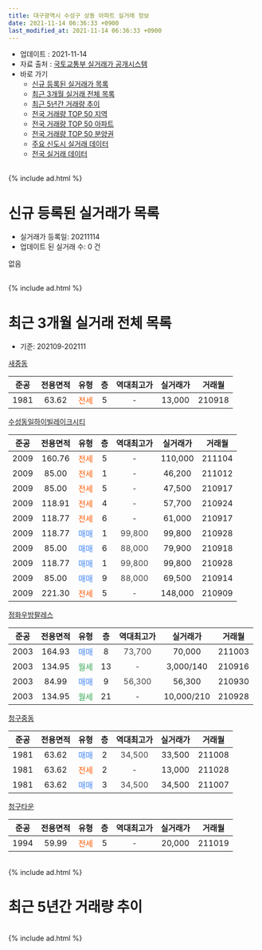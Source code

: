 ```yaml
---
title: 대구광역시 수성구 상동 아파트 실거래 정보
date: 2021-11-14 06:36:33 +0900
last_modified_at: 2021-11-14 06:36:33 +0900
---
```


* 업데이트 : 2021-11-14
* 자료 출처 : [국토교통부 실거래가 공개시스템](http://rt.molit.go.kr)
* 바로 가기
    * [신규 등록된 실거래가 목록](#신규-등록된-실거래가-목록)
    * [최근 3개월 실거래 전체 목록](#최근-3개월-실거래-전체-목록)
    * [최근 5년간 거래량 추이](#최근-5년간-거래량-추이)
    * [전국 거래량 TOP 50 지역](https://inasie.github.io/apt-trade-info/최근-3개월-전국에서-가장-거래가-많이-발생한-지역)
    * [전국 거래량 TOP 50 아파트](https://inasie.github.io/apt-trade-info/최근-3개월-전국에서-가장-거래가-많이-발생한-아파트)
    * [전국 거래량 TOP 50 분양권](https://inasie.github.io/apt-trade-info/최근-3개월-전국에서-가장-거래가-많이-발생한-분양권)
    * [주요 신도시 실거래 데이터](https://inasie.github.io/apt-trade-info/주요-신도시)
    * [전국 실거래 데이터](https://inasie.github.io/apt-trade-info/전국)
<br>
{% include ad.html %}
<br>

# 신규 등록된 실거래가 목록
* 실거래가 등록일: 20211114
* 업데이트 된 실거래 수: 0 건

없음

<br>
{% include ad.html %}
<br>

# 최근 3개월 실거래 전체 목록
* 기준: 202109-202111


[새중동](https://search.naver.com/search.naver?query=%EB%8C%80%EA%B5%AC%EA%B4%91%EC%97%AD%EC%8B%9C+%EC%88%98%EC%84%B1%EA%B5%AC+%EC%83%81%EB%8F%99+%EC%83%88%EC%A4%91%EB%8F%99)

|준공|전용면적|유형|층|역대최고가|실거래가|거래월|
|:---:|:---:|:---:|:---:|:---:|:---:|:---:|
|1981|63.62|<span style="color:#ff5a00">전세</span>|5|<span style="color:#444444">-</span>|13,000|210918|

[수성동일하이빌레이크시티](https://search.naver.com/search.naver?query=%EB%8C%80%EA%B5%AC%EA%B4%91%EC%97%AD%EC%8B%9C+%EC%88%98%EC%84%B1%EA%B5%AC+%EC%83%81%EB%8F%99+%EC%88%98%EC%84%B1%EB%8F%99%EC%9D%BC%ED%95%98%EC%9D%B4%EB%B9%8C%EB%A0%88%EC%9D%B4%ED%81%AC%EC%8B%9C%ED%8B%B0)

|준공|전용면적|유형|층|역대최고가|실거래가|거래월|
|:---:|:---:|:---:|:---:|:---:|:---:|:---:|
|2009|160.76|<span style="color:#ff5a00">전세</span>|5|<span style="color:#444444">-</span>|110,000|211104|
|2009|85.00|<span style="color:#ff5a00">전세</span>|1|<span style="color:#444444">-</span>|46,200|211012|
|2009|85.00|<span style="color:#ff5a00">전세</span>|5|<span style="color:#444444">-</span>|47,500|210917|
|2009|118.91|<span style="color:#ff5a00">전세</span>|4|<span style="color:#444444">-</span>|57,700|210924|
|2009|118.77|<span style="color:#ff5a00">전세</span>|6|<span style="color:#444444">-</span>|61,000|210917|
|2009|118.77|<span style="color:#4285f3">매매</span>|1|<span style="color:#444444">99,800</span>|99,800|210928|
|2009|85.00|<span style="color:#4285f3">매매</span>|6|<span style="color:#444444">88,000</span>|79,900|210918|
|2009|118.77|<span style="color:#4285f3">매매</span>|1|<span style="color:#444444">99,800</span>|99,800|210928|
|2009|85.00|<span style="color:#4285f3">매매</span>|9|<span style="color:#444444">88,000</span>|69,500|210914|
|2009|221.30|<span style="color:#ff5a00">전세</span>|5|<span style="color:#444444">-</span>|148,000|210909|

[정화우방팔레스](https://search.naver.com/search.naver?query=%EB%8C%80%EA%B5%AC%EA%B4%91%EC%97%AD%EC%8B%9C+%EC%88%98%EC%84%B1%EA%B5%AC+%EC%83%81%EB%8F%99+%EC%A0%95%ED%99%94%EC%9A%B0%EB%B0%A9%ED%8C%94%EB%A0%88%EC%8A%A4)

|준공|전용면적|유형|층|역대최고가|실거래가|거래월|
|:---:|:---:|:---:|:---:|:---:|:---:|:---:|
|2003|164.93|<span style="color:#4285f3">매매</span>|8|<span style="color:#444444">73,700</span>|70,000|211003|
|2003|134.95|<span style="color:#34a853">월세</span>|13|<span style="color:#444444">-</span>|3,000/140|210916|
|2003|84.99|<span style="color:#4285f3">매매</span>|9|<span style="color:#444444">56,300</span>|56,300|210930|
|2003|134.95|<span style="color:#34a853">월세</span>|21|<span style="color:#444444">-</span>|10,000/210|210928|

[청구중동](https://search.naver.com/search.naver?query=%EB%8C%80%EA%B5%AC%EA%B4%91%EC%97%AD%EC%8B%9C+%EC%88%98%EC%84%B1%EA%B5%AC+%EC%83%81%EB%8F%99+%EC%B2%AD%EA%B5%AC%EC%A4%91%EB%8F%99)

|준공|전용면적|유형|층|역대최고가|실거래가|거래월|
|:---:|:---:|:---:|:---:|:---:|:---:|:---:|
|1981|63.62|<span style="color:#4285f3">매매</span>|2|<span style="color:#444444">34,500</span>|33,500|211008|
|1981|63.62|<span style="color:#ff5a00">전세</span>|2|<span style="color:#444444">-</span>|13,000|211028|
|1981|63.62|<span style="color:#4285f3">매매</span>|3|<span style="color:#444444">34,500</span>|34,500|211007|

[청구타운](https://search.naver.com/search.naver?query=%EB%8C%80%EA%B5%AC%EA%B4%91%EC%97%AD%EC%8B%9C+%EC%88%98%EC%84%B1%EA%B5%AC+%EC%83%81%EB%8F%99+%EC%B2%AD%EA%B5%AC%ED%83%80%EC%9A%B4)

|준공|전용면적|유형|층|역대최고가|실거래가|거래월|
|:---:|:---:|:---:|:---:|:---:|:---:|:---:|
|1994|59.99|<span style="color:#ff5a00">전세</span>|5|<span style="color:#444444">-</span>|20,000|211019|


<br>
{% include ad.html %}
<br>

# 최근 5년간 거래량 추이


<div style="width:100%;">
    <canvas id="deal_progress" height="200"></canvas>
</div>

<script>
new Chart(document.getElementById("deal_progress"), {
    type: 'line',
    data: {
        labels: ['201611','201612','201701','201702','201703','201704','201705','201706','201707','201708','201709','201710','201711','201712','201801','201802','201803','201804','201805','201806','201807','201808','201809','201810','201811','201812','201901','201902','201903','201904','201905','201906','201907','201908','201909','201910','201911','201912','202001','202002','202003','202004','202005','202006','202007','202008','202009','202010','202011','202012','202101','202102','202103','202104','202105','202106','202107','202108','202109','202110','202111'],
        datasets: [{
            label: '매매',
            pointRadius: 1,
            data: [14, 11, 6, 14, 19, 13, 17, 16, 33, 33, 17, 10, 8, 9, 11, 15, 24, 20, 13, 10, 12, 20, 16, 13, 8, 7, 9, 3, 5, 6, 6, 4, 4, 8, 5, 13, 11, 13, 9, 4, 3, 9, 11, 13, 25, 15, 19, 47, 27, 5, 0, 4, 19, 8, 4, 2, 2, 2, 5, 3, 0],
            borderColor: "rgba(255, 201, 14, 1)",
            backgroundColor: "rgba(255, 201, 14, 0.5)",
            fill: false,
            lineTension: 0
        },{
            label: '전월세',
            pointRadius: 1,
            data: [4, 4, 5, 6, 7, 5, 2, 6, 2, 4, 7, 4, 10, 2, 6, 7, 4, 4, 11, 6, 3, 5, 1, 7, 7, 3, 8, 6, 2, 3, 1, 2, 4, 10, 3, 4, 8, 7, 5, 6, 6, 3, 8, 6, 8, 2, 5, 5, 6, 7, 7, 5, 4, 4, 6, 16, 11, 8, 7, 3, 1],
            borderColor: "rgba(0, 141, 185, 1)",
            backgroundColor: "rgba(0, 141, 185, 0.5)",
            fill: false,
            lineTension: 0
        }
        ]
    },
    options: {
        responsive: true,
        title: {
            display: false
        },
        tooltips: {
            mode: 'index',
            intersect: false
        },
        hover: {
            mode: 'nearest',
            intersect: true
        },
        scales: {
            xAxes: [{
                display: true,
                scaleLabel: {
                    display: true,
                    labelString: '년/월'
                }
            }],
            yAxes: [{
                display: true,
                ticks: {
                    suggestedMin: 0,
                },
                scaleLabel: {
                    display: true,
                    labelString: '실거래 수'
                }
            }]
        }
    }
});

</script>


<br>
{% include ad.html %}
<br>

